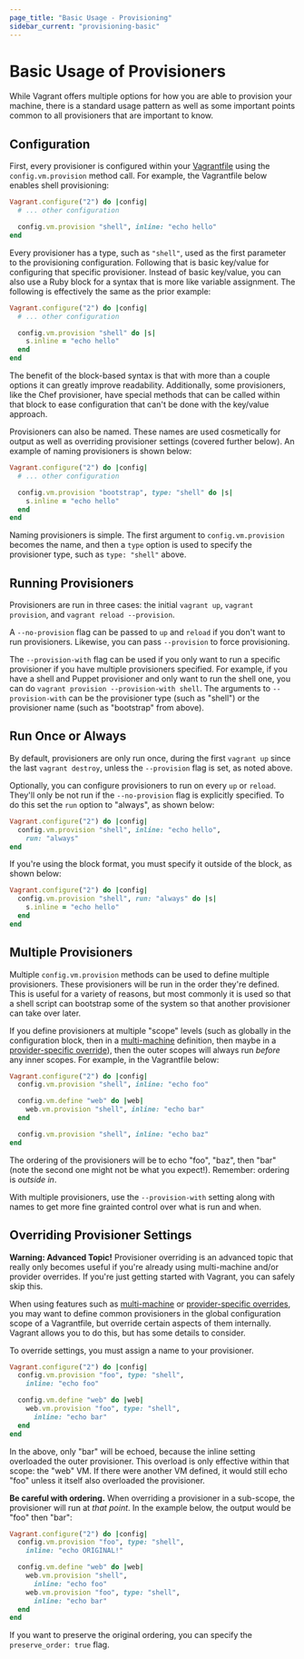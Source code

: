 ```yaml
---
page_title: "Basic Usage - Provisioning"
sidebar_current: "provisioning-basic"
---
```


# Basic Usage of Provisioners

While Vagrant offers multiple options for how you are able to provision
your machine, there is a standard usage pattern as well as some important
points common to all provisioners that are important to know.

## Configuration

First, every provisioner is configured within your
[Vagrantfile](/v2/vagrantfile/index.html)
using the `config.vm.provision` method call. For example, the Vagrantfile
below enables shell provisioning:

```ruby
Vagrant.configure("2") do |config|
  # ... other configuration

  config.vm.provision "shell", inline: "echo hello"
end
```

Every provisioner has a type, such as `"shell"`, used as the first
parameter to the provisioning configuration. Following that is basic key/value
for configuring that specific provisioner. Instead of basic key/value, you
can also use a Ruby block for a syntax that is more like variable assignment.
The following is effectively the same as the prior example:

```ruby
Vagrant.configure("2") do |config|
  # ... other configuration

  config.vm.provision "shell" do |s|
    s.inline = "echo hello"
  end
end
```

The benefit of the block-based syntax is that with more than a couple options
it can greatly improve readability. Additionally, some provisioners, like
the Chef provisioner, have special methods that can be called within that
block to ease configuration that can't be done with the key/value approach.

Provisioners can also be named. These names are used cosmetically for output
as well as overriding provisioner settings (covered further below). An example
of naming provisioners is shown below:

```ruby
Vagrant.configure("2") do |config|
  # ... other configuration

  config.vm.provision "bootstrap", type: "shell" do |s|
    s.inline = "echo hello"
  end
end
```

Naming provisioners is simple. The first argument to `config.vm.provision`
becomes the name, and then a `type` option is used to specify the provisioner
type, such as `type: "shell"` above.

## Running Provisioners

Provisioners are run in three cases: the initial `vagrant up`, `vagrant
provision`, and `vagrant reload --provision`.

A `--no-provision` flag can be passed to `up` and `reload` if you don't
want to run provisioners. Likewise, you can pass `--provision` to force
provisioning.

The `--provision-with` flag can be used if you only want to run a
specific provisioner if you have multiple provisioners specified. For
example, if you have a shell and Puppet provisioner and only want to
run the shell one, you can do `vagrant provision --provision-with shell`.
The arguments to `--provision-with` can be the provisioner type (such as
"shell") or the provisioner name (such as "bootstrap" from above).

## Run Once or Always

By default, provisioners are only run once, during the first `vagrant up`
since the last `vagrant destroy`, unless the `--provision` flag is set,
as noted above.

Optionally, you can configure provisioners to run on every `up` or
`reload`. They'll only be not run if the `--no-provision` flag is
explicitly specified. To do this set the `run` option to "always",
as shown below:

```ruby
Vagrant.configure("2") do |config|
  config.vm.provision "shell", inline: "echo hello",
    run: "always"
end
```

If you're using the block format, you must specify it outside
of the block, as shown below:

```ruby
Vagrant.configure("2") do |config|
  config.vm.provision "shell", run: "always" do |s|
    s.inline = "echo hello"
  end
end
```

## Multiple Provisioners

Multiple `config.vm.provision` methods can be used to define multiple
provisioners. These provisioners will be run in the order they're defined.
This is useful for a variety of reasons, but most commonly it is used so
that a shell script can bootstrap some of the system so that another provisioner
can take over later.

If you define provisioners at multiple "scope" levels (such as globally
in the configuration block, then in a
[multi-machine](/v2/multi-machine/index.html) definition, then maybe
in a [provider-specific override](/v2/providers/configuration.html)),
then the outer scopes will always run _before_ any inner scopes. For
example, in the Vagrantfile below:

```ruby
Vagrant.configure("2") do |config|
  config.vm.provision "shell", inline: "echo foo"

  config.vm.define "web" do |web|
    web.vm.provision "shell", inline: "echo bar"
  end

  config.vm.provision "shell", inline: "echo baz"
end
```

The ordering of the provisioners will be to echo "foo", "baz", then
"bar" (note the second one might not be what you expect!). Remember:
ordering is _outside in_.

With multiple provisioners, use the `--provision-with` setting along
with names to get more fine grainted control over what is run and when.

## Overriding Provisioner Settings

<div class="alert alert-block alert-warn">
<p>
<strong>Warning: Advanced Topic!</strong> Provisioner overriding is
an advanced topic that really only becomes useful if you're already
using multi-machine and/or provider overrides. If you're just getting
started with Vagrant, you can safely skip this.
</p>
</div>

When using features such as [multi-machine](/v2/multi-machine/index.html)
or [provider-specific overrides](/v2/providers/configuration.html),
you may want to define common provisioners in the global configuration
scope of a Vagrantfile, but override certain aspects of them internally.
Vagrant allows you to do this, but has some details to consider.

To override settings, you must assign a name to your provisioner.

```ruby
Vagrant.configure("2") do |config|
  config.vm.provision "foo", type: "shell",
    inline: "echo foo"

  config.vm.define "web" do |web|
    web.vm.provision "foo", type: "shell",
      inline: "echo bar"
  end
end
```

In the above, only "bar" will be echoed, because the inline setting
overloaded the outer provisioner. This overload is only effective
within that scope: the "web" VM. If there were another VM defined,
it would still echo "foo" unless it itself also overloaded the
provisioner.

**Be careful with ordering.** When overriding a provisioner in
a sub-scope, the provisioner will run at _that point_. In the example
below, the output would be "foo" then "bar":

```ruby
Vagrant.configure("2") do |config|
  config.vm.provision "foo", type: "shell",
    inline: "echo ORIGINAL!"

  config.vm.define "web" do |web|
    web.vm.provision "shell",
      inline: "echo foo"
    web.vm.provision "foo", type: "shell",
      inline: "echo bar"
  end
end
```

If you want to preserve the original ordering, you can specify
the `preserve_order: true` flag.
